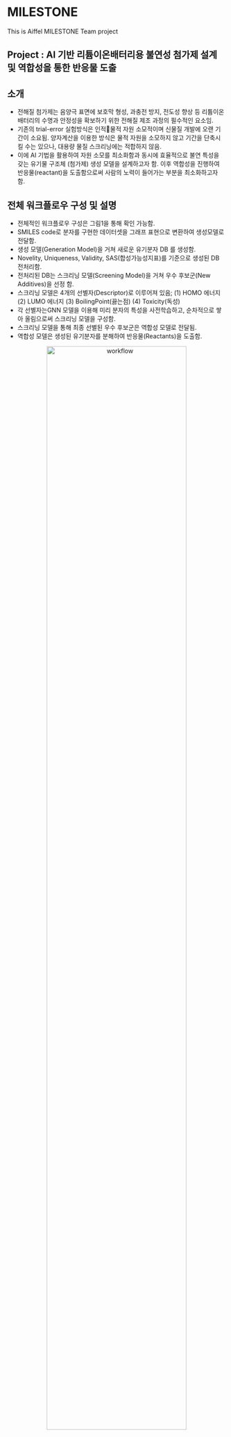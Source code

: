 # MILESTONE
This is Aiffel MILESTONE Team project
## Project : AI 기반 리튬이온배터리용 불연성 첨가제 설계 및 역합성을 통한 반응물 도출
## 소개
- 	전해질 첨가제는 음양극 표면에 보호막 형성, 과충전 방지, 전도성 향상 등 리튬이온 배터리의 수명과 안정성을 확보하기 위한 전해질 제조 과정의 필수적인 요소임.
-	기존의 trial-error 실험방식은 인적물적 자원 소모적이며 신물질 개발에 오랜 기간이 소요됨. 양자계산을 이용한 방식은 물적 자원을 소모하지 않고 기간을 단축시킬 수는 있으나, 대용량 물질 스크리닝에는 적합하지 않음. 
-	이에 AI 기법을 활용하여 자원 소모를 최소화함과 동시에 효율적으로 불연 특성을 갖는 유기물 구조체 (첨가제) 생성 모델을 설계하고자 함. 이후 역합성을 진행하여 반응물(reactant)을 도출함으로써 사람의 노력이 들어가는 부분을 최소화하고자 함.


## 전체 워크플로우 구성 및 설명
-	전체적인 워크플로우 구성은 그림1을 통해 확인 가능함.
-	SMILES code로 분자를 구현한 데이터셋을 그래프 표현으로 변환하여 생성모델로 전달함.
-	생성 모델(Generation Model)을 거쳐 새로운 유기분자 DB 를 생성함.
-	Novelity, Uniqueness, Validity, SAS(합성가능성지표)를 기준으로 생성된 DB 전처리함.
-	전처리된 DB는 스크리닝 모델(Screening Model)을 거쳐 우수 후보군(New Additives)을 선정 함.
-	스크리닝 모델은 4개의 선별자(Descriptor)로 이루어져 있음; (1) HOMO 에너지 (2) LUMO 에너지 (3) BoilingPoint(끓는점) (4) Toxicity(독성)
-	각 선별자는GNN 모델을 이용해 미리 분자의 특성을 사전학습하고, 순차적으로 쌓아 올림으로써 스크리닝 모델을 구성함.
-	스크리닝 모델을 통해 최종 선별된 우수 후보군은 역합성 모델로 전달됨.
-	역합성 모델은 생성된 유기분자를 분해하여 반응물(Reactants)을 도출함.

<div align='center'>
<image src='https://raw.githubusercontent.com/LubyJ/MILESTONE/main/images/workflow.png' width='80%' height='80%' alt='workflow'><br>
전체 워크플로우 구성
</div>
